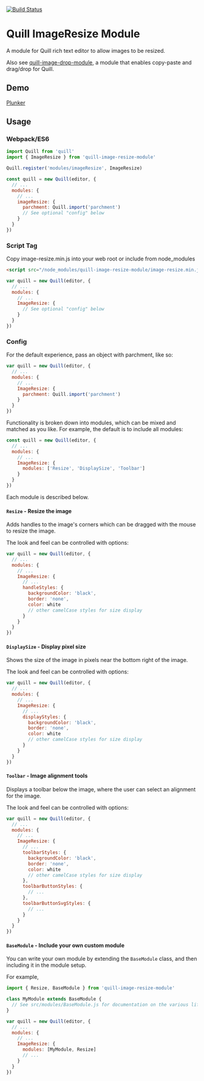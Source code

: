[![Build Status](https://travis-ci.org/concrete-cc/quill-image-resize-module-react.svg?branch=master)](https://travis-ci.org/concrete-cc/quill-image-resize-module-react)

# Quill ImageResize Module

A module for Quill rich text editor to allow images to be resized.

Also see [quill-image-drop-module](https://github.com/kensnyder/quill-image-drop-module),
a module that enables copy-paste and drag/drop for Quill.

## Demo

[Plunker](https://plnkr.co/edit/gq708AOrSBOWSlHcFslG?p=preview)

## Usage

### Webpack/ES6

```javascript
import Quill from 'quill'
import { ImageResize } from 'quill-image-resize-module'

Quill.register('modules/imageResize', ImageResize)

const quill = new Quill(editor, {
  // ...
  modules: {
    // ...
    imageResize: {
      parchment: Quill.import('parchment')
      // See optional "config" below
    }
  }
})
```

### Script Tag

Copy image-resize.min.js into your web root or include from node_modules

```html
<script src="/node_modules/quill-image-resize-module/image-resize.min.js"></script>
```

```javascript
var quill = new Quill(editor, {
  // ...
  modules: {
    // ...
    ImageResize: {
      // See optional "config" below
    }
  }
})
```

### Config

For the default experience, pass an object with parchment, like so:

```javascript
var quill = new Quill(editor, {
  // ...
  modules: {
    // ...
    ImageResize: {
      parchment: Quill.import('parchment')
    }
  }
})
```

Functionality is broken down into modules, which can be mixed and matched as you like. For example,
the default is to include all modules:

```javascript
const quill = new Quill(editor, {
  // ...
  modules: {
    // ...
    ImageResize: {
      modules: ['Resize', 'DisplaySize', 'Toolbar']
    }
  }
})
```

Each module is described below.

#### `Resize` - Resize the image

Adds handles to the image's corners which can be dragged with the mouse to resize the image.

The look and feel can be controlled with options:

```javascript
var quill = new Quill(editor, {
  // ...
  modules: {
    // ...
    ImageResize: {
      // ...
      handleStyles: {
        backgroundColor: 'black',
        border: 'none',
        color: white
        // other camelCase styles for size display
      }
    }
  }
})
```

#### `DisplaySize` - Display pixel size

Shows the size of the image in pixels near the bottom right of the image.

The look and feel can be controlled with options:

```javascript
var quill = new Quill(editor, {
  // ...
  modules: {
    // ...
    ImageResize: {
      // ...
      displayStyles: {
        backgroundColor: 'black',
        border: 'none',
        color: white
        // other camelCase styles for size display
      }
    }
  }
})
```

#### `Toolbar` - Image alignment tools

Displays a toolbar below the image, where the user can select an alignment for the image.

The look and feel can be controlled with options:

```javascript
var quill = new Quill(editor, {
  // ...
  modules: {
    // ...
    ImageResize: {
      // ...
      toolbarStyles: {
        backgroundColor: 'black',
        border: 'none',
        color: white
        // other camelCase styles for size display
      },
      toolbarButtonStyles: {
        // ...
      },
      toolbarButtonSvgStyles: {
        // ...
      }
    }
  }
})
```

#### `BaseModule` - Include your own custom module

You can write your own module by extending the `BaseModule` class, and then including it in
the module setup.

For example,

```javascript
import { Resize, BaseModule } from 'quill-image-resize-module'

class MyModule extends BaseModule {
  // See src/modules/BaseModule.js for documentation on the various lifecycle callbacks
}

var quill = new Quill(editor, {
  // ...
  modules: {
    // ...
    ImageResize: {
      modules: [MyModule, Resize]
      // ...
    }
  }
})
```
